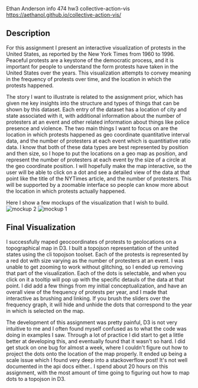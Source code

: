 Ethan Anderson
info 474 hw3
collective-action-vis
https://aethanol.github.io/collective-action-vis/

## Description
For this assignment I present an interactive visualization of protests in the United States, as reported by the New York Times from 1960 to 1996. Peaceful protests are a keystone of the democratic process, and it is important for people to understand the form protests have taken in the United States over the years. This visualization attempts to convey meaning in the frequency of protests over time, and the location in which the protests happened.

The story I want to illustrate is related to the assignment prior, which has given me key insights into the structure and types of things that can be shown by this dataset. Each entry of the dataset has a location of city and state associated with it, with additional information about the number of protesters at an event and other related information about things like police presence and violence. The two main things I want to focus on are the location in which protests happened as geo coordinate quantitative interval data, and the number of protesters at each event which is quantitiative ratio data. I know that both of these data types are best represented by position and then size, so I hope to put the locations on a geo map as position, and represent the number of protesters at each event by the size of a circle at the geo coordinate position. I will hopefully make the map interactive, so the user will be able to click on a dot and see a detailed view of the data at that point like the title of the NYTimes article, and the number of protesters. This will be supported by a zoomable interface so people can know more about the location in which protests actually happened.

Here I show a few mockups of the visualization that I wish to build. 
![mockup 2](/images/vis1.jpg)
![mockup 1](/images/vis2.jpg)

## Final Visualization
I successfully maped geocoordinates of protests to geolocations on a topographical map in D3. I built a topojson representation of the united states using the cli topojson toolset. Each of the protests is represented by a red dot with size varying as the number of protesters at an event. I was unable to get zooming to work without glitching, so I ended up removing that part of the visualization. Each of the dots is selectable, and when you click on it a tooltip will pop up with the specific detauls of the data at that point. I did add a few things from my initial conceptualization, and have an overall view of the frequency of protests per year, and I made that interactive as brushing and linking. If you brush the sliders over the frequency graph, it will hide and unhide the dots that correspond to the year in which is selected on the map. 

The development of this assignment was pretty painful, D3 is not very intuitive to me and I often found myself confused as to what the code was doing in examples I saw. Through a lot of practice I did start to get a little better at developing this, and eventually found that it wasn't so hard. I did get stuck on one bug for almost a week, where I couldn't figure out how to project the dots onto the location of the map properly. It ended up being a scale issue which I found very deep into a stackoverflow post! It's not well documented in the api docs either..
I spend about 20 hours on this assignment, with the most amount of time going to figuring out how to map dots to a topojson in D3.
